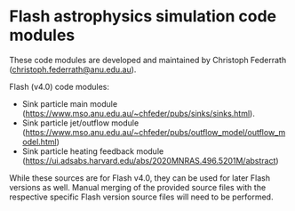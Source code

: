 # Flash astrophysics simulation code modules #

These code modules are developed and maintained by Christoph Federrath (christoph.federrath@anu.edu.au).

Flash (v4.0) code modules:
- Sink particle main module (https://www.mso.anu.edu.au/~chfeder/pubs/sinks/sinks.html).
- Sink particle jet/outflow module (https://www.mso.anu.edu.au/~chfeder/pubs/outflow_model/outflow_model.html)
- Sink particle heating feedback module (https://ui.adsabs.harvard.edu/abs/2020MNRAS.496.5201M/abstract)

While these sources are for Flash v4.0, they can be used for later Flash versions as well. Manual merging of the provided source files with the respective specific Flash version source files will need to be performed.
